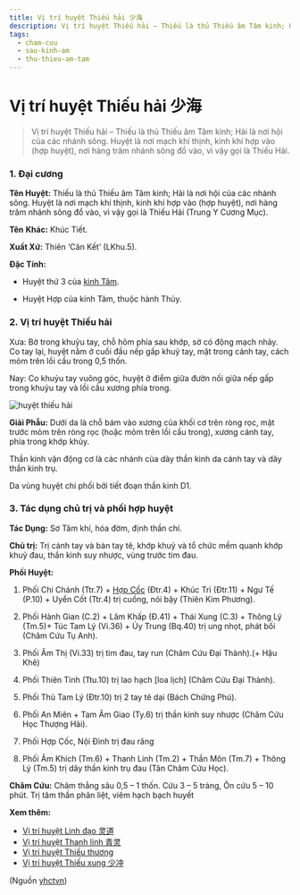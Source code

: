 ```yaml
---
title: Vị trí huyệt Thiếu hải 少海
description: Vị trí huyệt Thiếu hải – Thiếu là thủ Thiếu âm Tâm kinh; Hải là nơi hội của các nhánh sông. Huyệt là nơi mạch khí thịnh, kinh khí hợp vào (hợp huyệt), nơi hàng trăm nhánh sông đổ vào, vì vậy gọi là Thiếu Hải.
tags:
  - cham-cuu
  - sau-kinh-am
  - thu-thieu-am-tam
---
```


# Vị trí huyệt Thiếu hải 少海 

> Vị trí huyệt Thiếu hải – Thiếu là thủ Thiếu âm Tâm kinh; Hải là nơi hội của các nhánh sông. Huyệt là nơi mạch khí thịnh, kinh khí hợp vào (hợp huyệt), nơi hàng trăm nhánh sông đổ vào, vì vậy gọi là Thiếu Hải.

### 1. Đại cương

**Tên Huyệt:** Thiếu là thủ Thiếu âm Tâm kinh; Hải là nơi hội của các nhánh sông. Huyệt là nơi mạch khí thịnh, kinh khí hợp vào (hợp huyệt), nơi hàng trăm nhánh sông đổ vào, vì vậy gọi là Thiếu Hải (Trung Y Cương Mục).

**Tên** **Khác:** Khúc Tiết.

**Xuất Xứ:** Thiên ‘Căn Kết’ (LKhu.5).

**Đặc Tính:**

+ Huyệt thứ 3 của [kinh Tâm](/yhctvn/kinh-thu-thieu-am-tam).

+ Huyệt Hợp của kinh Tâm, thuộc hành Thủy.

### 2. Vị trí huyệt Thiếu hải

Xưa: Bờ trong khuỷu tay, chỗ hõm phía sau khớp, sờ có động mạch nhảy. Co tay lại, huyệt nằm ở cuối đầu nếp gấp khuỷ tay, mặt trong cánh tay, cách mỏm trên lồi cầu trong 0,5 thốn.

Nay: Co khuỷu tay vuông góc, huyệt ở điểm giữa đườn nối giữa nếp gấp trong khuỷu tay và lồi cầu xương phía trong.

![huyệt thiếu hải](/imgs/yhctvn/huyet-thieu-hai-300x169.jpg)

**Giải Phẫu:** Dưới da là chỗ bám vào xương của khối cơ trên ròng rọc, mặt trước mỏm trên ròng rọc (hoặc mỏm trên lồi cầu trong), xương cánh tay, phía trong khớp khủy.

Thần kinh vận động cơ là các nhánh của dây thần kinh da cánh tay và dây thần kinh trụ.

Da vùng huyệt chi phối bởi tiết đoạn thần kinh D1.

### 3. Tác dụng chủ trị và phối hợp huyệt

**Tác Dụng:** Sơ Tâm khí, hóa đờm, định thần chí.

**Chủ trị:** Trị cánh tay và bàn tay tê, khớp khuỷ và tổ chức mềm quanh khớp khuỷ đau, thần kinh suy nhược, vùng trước tim đau.

**Phối Huyệt:**

1. Phối Chi Chánh (Ttr.7) + [Hợp Cốc](/yhctvn/huyet-hop-coc-%e5%90%88-%e8%b0%b7) (Đtr.4) + Khúc Trì (Đtr.11) + Ngư Tế (P.10) + Uyển Cốt (Ttr.4) trị cuồng, nói bậy (Thiên Kim Phương).

3. Phối Hành Gian (C.2) + Lâm Khấp (Đ.41) + Thái Xung (C.3) + Thông Lý (Tm.5)+ Túc Tam Lý (Vi.36) + Ủy Trung (Bq.40) trị ung nhọt, phát bối (Châm Cứu Tụ Anh).
4. Phối Âm Thị (Vi.33) trị tim đau, tay run (Châm Cứu Đại Thành).(+ Hậu Khê)
5. Phối Thiên Tỉnh (Ttu.10) trị lao hạch [loa lịch] (Châm Cứu Đại Thành).
6. Phối Thủ Tam Lý (Đtr.10) trị 2 tay tê dại (Bách Chứng Phú).
7. Phối An Miên + Tam Âm Giao (Ty.6) trị thần kinh suy nhược (Châm Cứu Học Thượng Hải).
8. Phối Hợp Cốc, Nội Đình trị đau răng
9. Phối Âm Khích (Tm.6) + Thanh Linh (Tm.2) + Thần Môn (Tm.7) + Thông Lý (Tm.5) trị dây thần kinh trụ đau (Tân Châm Cứu Học).

**Châm Cứu:** Châm thẳng sâu 0,5 – 1 thốn. Cứu 3 – 5 tráng, Ôn cứu 5 – 10 phút. Trị tâm thần phân liệt, viêm hạch bạch huyết

**Xem thêm:**

* [Vị trí huyệt Linh đạo 灵道](/yhctvn/vi-tri-huyet-linh-dao-%e7%81%b5%e9%81%93)
* [Vị trí huyệt Thanh linh 青灵](/yhctvn/vi-tri-huyet-thanh-linh-%e9%9d%92%e7%81%b5)
* [Vị trí huyệt Thiếu thương](/yhctvn/huyet-thieu-thuong)
* [Vị trí huyệt Thiếu xung 少冲](/yhctvn/vi-tri-huyet-thieu-xung-%e5%b0%91%e5%86%b2)

(Nguồn <a href="https://yhctvn.com/vi-tri-huyet-thieu-hai-少海/" target="_blank">yhctvn</a>)
